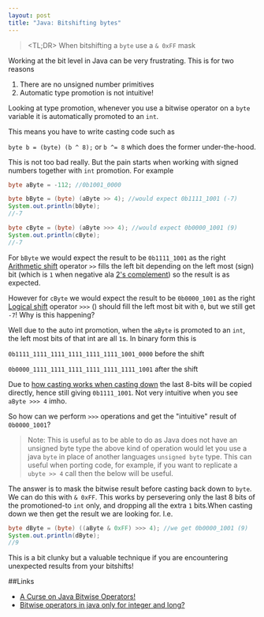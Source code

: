 ```yaml
---
layout: post
title: "Java: Bitshifting bytes"
---
```


> \<TL;DR> When bitshifting a `byte` use a `& 0xFF` mask

Working at the bit level in Java can be very frustrating. This is for two reasons

1. There are no unsigned number primitives
2. Automatic type promotion is not intuitive!

Looking at type promotion, whenever you use a bitwise operator on a `byte` variable it is automatically promoted to an `int`. 

This means you have to write casting code such as

`byte b = (byte) (b ^ 8);` or `b ^= 8` which does the former under-the-hood.

This is not too bad really. But the pain starts when working with signed numbers together with `int` promotion. For example

```java
byte aByte = -112; //0b1001_0000

byte bByte = (byte) (aByte >> 4); //would expect 0b1111_1001 (-7)
System.out.println(bByte);
//-7

byte cByte = (byte) (aByte >>> 4); //would expect 0b0000_1001 (9)
System.out.println(cByte);
//-7
```

For `bByte` we would expect the result to be `0b1111_1001` as the right [Arithmetic shift](http://en.wikipedia.org/wiki/Arithmetic_shift) operator `>>` fills the left bit depending on the left most (sign) bit (which is `1` when negative ala [2's complement](http://en.wikipedia.org/wiki/Two%27s_complement)) so the result is as expected.

However for `cByte` we would expect the result to be `0b0000_1001` as the right [Logical shift](http://en.wikipedia.org/wiki/Logical_shift) operator `>>>` () should fill the left most bit with `0`, but we still get `-7`! Why is this happening?

Well due to the auto int promotion, when the `aByte` is promoted to an `int`, the left most bits of that int are all `1`s. In binary form this is

`0b1111_1111_1111_1111_1111_1111_1001_0000` before the shift

`0b0000_1111_1111_1111_1111_1111_1111_1001` after the shift

Due to [how casting works when casting down](http://stackoverflow.com/a/2458526/236743) the last 8-bits will be copied directly, hence still giving `0b1111_1001`. Not very intuitive when you see `aByte >>> 4` imho.

So how can we perform `>>>` operations and get the "intuitive" result of `0b0000_1001`?

> Note: This is useful as to be able to do as Java does not have an unsigned byte type the above kind of operation would let you use a java `byte` in place of another languages `unsigned byte` type. This can useful when porting code, for example, if you want to replicate a `ubyte >> 4` call then the below will be useful.

The answer is to mask the bitwise result before casting back down to `byte`. We can do this with `& 0xFF`. This works by persevering only the last 8 bits of the promotioned-to `int` only, and dropping all the extra `1` bits.When casting down we then get the result we are looking for. I.e. 

```java
byte dByte = (byte) ((aByte & 0xFF) >>> 4); //we get 0b0000_1001 (9)
System.out.println(dByte);
//9
```

This is a bit clunky but a valuable technique if you are encountering unexpected results from your bitshifts!

##Links

- [A Curse on Java Bitwise Operators!](http://henkelmann.eu/2011/02/24/a_curse_on_java_bitwise_operators)
- [Bitwise operators in java only for integer and long?](http://stackoverflow.com/a/20577639/236743)

